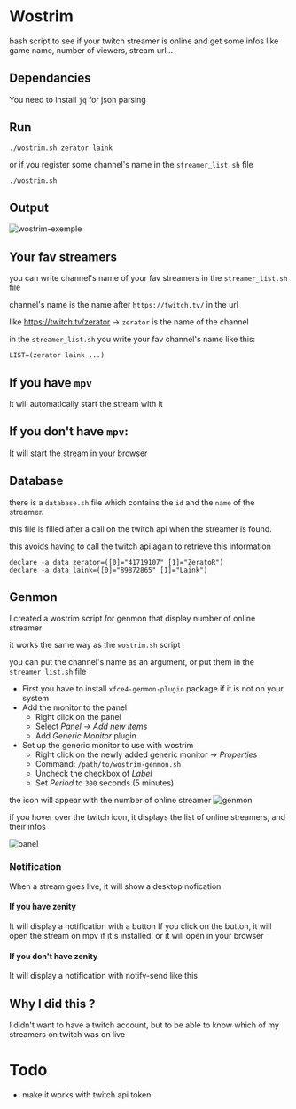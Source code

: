 # Wostrim
bash script to see if your twitch streamer is online and get some infos like game name, number of viewers, stream url...

## Dependancies
You need to install `jq` for json parsing

## Run
```
./wostrim.sh zerator laink
```
or if you register some channel's name in the `streamer_list.sh` file
```
./wostrim.sh
```

## Output
![wostrim-exemple](https://user-images.githubusercontent.com/22444128/152661561-29439b06-7bfa-4377-b561-cda2f8a7905f.png)

## Your fav streamers

you can write channel's name of your fav streamers in the `streamer_list.sh` file

channel's name is the name after `https://twitch.tv/` in the url

like https://twitch.tv/zerator -> `zerator` is the name of the channel

in the `streamer_list.sh` you write your fav channel's name like this:

`LIST=(zerator laink ...)`

## If you have `mpv` 
it will automatically start the stream with it

## If you don't have `mpv`:
It will start the stream in your browser

## Database
there is a `database.sh` file which contains the `id` and the `name` of the streamer.

this file is filled after a call on the twitch api when the streamer is found.

this avoids having to call the twitch api again to retrieve this information 

```
declare -a data_zerator=([0]="41719107" [1]="ZeratoR")
declare -a data_laink=([0]="89872865" [1]="Laink")
```

## Genmon
I created a wostrim script for genmon that display number of online streamer

it works the same way as the `wostrim.sh` script

you can put the channel's name as an argument, or put them in the `streamer_list.sh` file

- First you have to install `xfce4-genmon-plugin` package if it is not on your system
- Add the monitor to the panel
    - Right click on the panel
    - Select _Panel -> Add new items_
    - Add _Generic Monitor_ plugin
- Set up the generic monitor to use with wostrim
    - Right click on the newly added generic monitor -> _Properties_
    - Command: `/path/to/wostrim-genmon.sh`
    - Uncheck the checkbox of _Label_
    - Set _Period_ to `300` seconds (5 minutes)

the icon will appear with the number of online streamer ![genmon](https://user-images.githubusercontent.com/22444128/152661294-9bb29c09-9c40-44d9-9be9-734dfd44f864.png)


if you hover over the twitch icon, it displays the list of online streamers, and their infos

![panel](https://user-images.githubusercontent.com/22444128/152661226-51ab2a53-c616-4fdb-9923-bdf2af325d1d.png)

### Notification
When a stream goes live, it will show a desktop nofication

#### If you have zenity
It will display a notification with a button
If you click on the button, it will open the stream on mpv if it's installed, or it will open in your browser

#### If you don't have zenity
It will display a notification with notify-send like this

## Why I did this ?
I didn't want to have a twitch account, but to be able to know which of my streamers on twitch was on live

# Todo
- make it works with twitch api token
